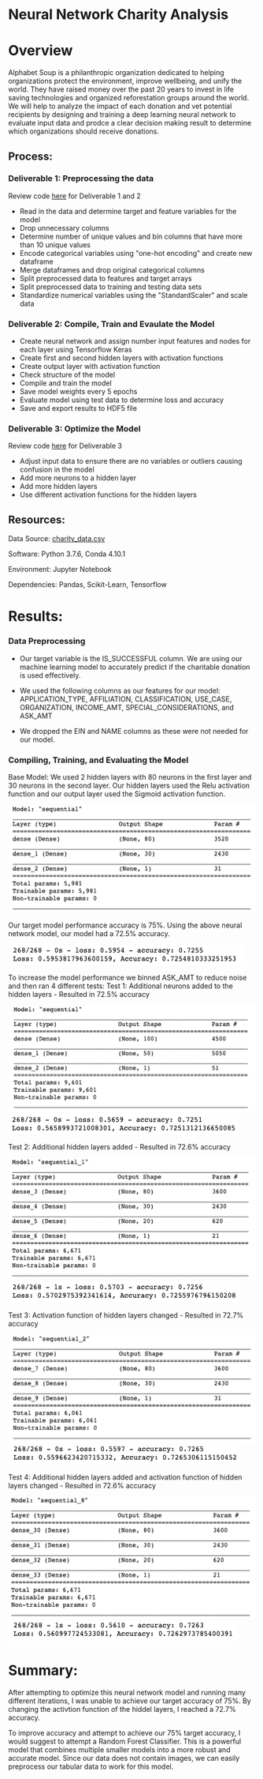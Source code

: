 # Neural Network Charity Analysis

# Overview

Alphabet Soup is a philanthropic organization dedicated to helping organizations protect the environment, improve wellbeing, and unify the world. They have raised money over the past 20 years to invest in life saving technologies and organized reforestation groups around the world. We will help to analyze the impact of each donation and vet potential recipients by designing and training a deep learning neural network to evaluate input data and prodce a clear decision making result to determine which organizations should receive donations. 

## Process:

### Deliverable 1: Preprocessing the data
Review code [here](https://github.com/corispade/Neural_Network_Charity_Analysis/blob/main/AlphabetSoupCharity.ipynb) for Deliverable 1 and 2
* Read in the data and determine target and feature variables for the model
* Drop unnecessary columns
* Determine number of unique values and bin columns that have more than 10 unique values
* Encode categorical variables using "one-hot encoding" and create new dataframe
* Merge dataframes and drop original categorical columns
* Split preprocessed data to features and target arrays
* Split preprocessed data to training and testing data sets
* Standardize numerical variables using the "StandardScaler" and scale data

### Deliverable 2: Compile, Train and Evaulate the Model
* Create neural network and assign number input features and nodes for each layer using Tensorflow Keras
* Create first and second hidden layers with activation functions
* Create output layer with activation function
* Check structure of the model
* Compile and train the model
* Save model weights every 5 epochs
* Evaluate model using test data to determine loss and accuracy
* Save and export results to HDF5 file

### Deliverable 3: Optimize the Model
Review code [here](https://github.com/corispade/Neural_Network_Charity_Analysis/blob/main/AlphabetSoupCharity_Optimization.ipynb) for Deliverable 3
* Adjust input data to ensure there are no variables or outliers causing confusion in the model
* Add more neurons to a hidden layer
* Add more hidden layers
* Use different activation functions for the hidden layers


## Resources:
Data Source: [charity_data.csv](https://github.com/corispade/Neural_Network_Charity_Analysis/blob/main/Resources/charity_data.csv)

Software: Python 3.7.6, Conda 4.10.1

Environment: Jupyter Notebook

Dependencies: Pandas, Scikit-Learn, Tensorflow


# Results:

### Data Preprocessing
* Our target variable is the IS_SUCCESSFUL column. We are using our machine learning model to accurately predict if the charitable donation is used effectively.

* We used the following columns as our features for our model: APPLICATION_TYPE, AFFILIATION, CLASSIFICATION, USE_CASE, ORGANIZATION, INCOME_AMT, SPECIAL_CONSIDERATIONS, and ASK_AMT

* We dropped the EIN and NAME columns as these were not needed for our model.

### Compiling, Training, and Evaluating the Model
Base Model: We used 2 hidden layers with 80 neurons in the first layer and 30 neurons in the second layer. Our hidden layers used the Relu activation function and our output layer used the Sigmoid activation function.

![image](https://github.com/corispade/Neural_Network_Charity_Analysis/blob/main/Images/Base_Model.png)

Our target model performance accuracy is 75%. Using the above neural network model, our model had a 72.5% accuracy.

![image](https://github.com/corispade/Neural_Network_Charity_Analysis/blob/main/Images/Base_Acc.png)

To increase the model performance we binned ASK_AMT to reduce noise and then ran 4 different tests:
Test 1: Additional neurons added to the hidden layers - Resulted in 72.5% accuracy

![image](https://github.com/corispade/Neural_Network_Charity_Analysis/blob/main/Images/Model_1.png)
![image](https://github.com/corispade/Neural_Network_Charity_Analysis/blob/main/Images/Test_1.png)

Test 2: Additional hidden layers added - Resulted in 72.6% accuracy

![image](https://github.com/corispade/Neural_Network_Charity_Analysis/blob/main/Images/Model_2.png)
![image](https://github.com/corispade/Neural_Network_Charity_Analysis/blob/main/Images/Test_2.png)

Test 3: Activation function of hidden layers changed - Resulted in 72.7% accuracy

![image](https://github.com/corispade/Neural_Network_Charity_Analysis/blob/main/Images/Model_3.png)
![image](https://github.com/corispade/Neural_Network_Charity_Analysis/blob/main/Images/Test_3.png)

Test 4: Additional hidden layers added and activation function of hidden layers changed  - Resulted in 72.6% accuracy

![image](https://github.com/corispade/Neural_Network_Charity_Analysis/blob/main/Images/Model_4.png)
![image](https://github.com/corispade/Neural_Network_Charity_Analysis/blob/main/Images/Test_4.png)


# Summary:
After attempting to optimize this neural network model and running many different iterations, I was unable to achieve our target accuracy of 75%. By changing the activtion function of the hiddel layers, I reached a 72.7% accuracy. 

To improve accuracy and attempt to achieve our 75% target accuracy, I would suggest to attempt a Random Forest Classifier. This is a powerful model that combines multiple smaller models into a more robust and accurate model. Since our data does not contain images, we can easily preprocess our tabular data to work for this model. 